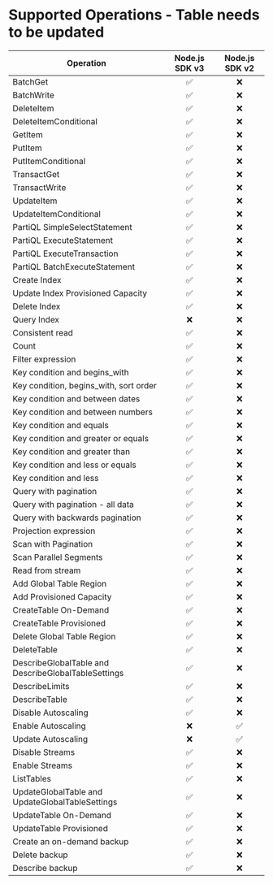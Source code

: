 # Supported Operations - Table needs to be updated

| Operation                                           | Node.js SDK v3 | Node.js SDK v2 |
| --------------------------------------------------- | :------------: | :------------: |
| BatchGet                                            |       ✅       |       ❌       |
| BatchWrite                                          |       ✅       |       ❌       |
| DeleteItem                                          |       ✅       |       ❌       |
| DeleteItemConditional                               |       ✅       |       ❌       |
| GetItem                                             |       ✅       |       ❌       |
| PutItem                                             |       ✅       |       ❌       |
| PutItemConditional                                  |       ✅       |       ❌       |
| TransactGet                                         |       ✅       |       ❌       |
| TransactWrite                                       |       ✅       |       ❌       |
| UpdateItem                                          |       ✅       |       ❌       |
| UpdateItemConditional                               |       ✅       |       ❌       |
| PartiQL SimpleSelectStatement                       |       ✅       |       ❌       |
| PartiQL ExecuteStatement                            |       ✅       |       ❌       |
| PartiQL ExecuteTransaction                          |       ✅       |       ❌       |
| PartiQL BatchExecuteStatement                       |       ✅       |       ❌       |
| Create Index                                        |       ✅       |       ❌       |
| Update Index Provisioned Capacity                   |       ✅       |       ❌       |
| Delete Index                                        |       ✅       |       ❌       |
| Query Index                                         |       ❌       |       ❌       |
| Consistent read                                     |       ✅       |       ❌       |
| Count                                               |       ✅       |       ❌       |
| Filter expression                                   |       ✅       |       ❌       |
| Key condition and begins_with                       |       ✅       |       ❌       |
| Key condition, begins_with, sort order              |       ✅       |       ❌       |
| Key condition and between dates                     |       ✅       |       ❌       |
| Key condition and between numbers                   |       ✅       |       ❌       |
| Key condition and equals                            |       ✅       |       ❌       |
| Key condition and greater or equals                 |       ✅       |       ❌       |
| Key condition and greater than                      |       ✅       |       ❌       |
| Key condition and less or equals                    |       ✅       |       ❌       |
| Key condition and less                              |       ✅       |       ❌       |
| Query with pagination                               |       ✅       |       ❌       |
| Query with pagination - all data                    |       ✅       |       ❌       |
| Query with backwards pagination                     |       ✅       |       ❌       |
| Projection expression                               |       ✅       |       ❌       |
| Scan with Pagination                                |       ✅       |       ❌       |
| Scan Parallel Segments                              |       ✅       |       ❌       |
| Read from stream                                    |       ✅       |       ❌       |
| Add Global Table Region                             |       ✅       |       ❌       |
| Add Provisioned Capacity                            |       ✅       |       ❌       |
| CreateTable On-Demand                               |       ✅       |       ❌       |
| CreateTable Provisioned                             |       ✅       |       ❌       |
| Delete Global Table Region                          |       ✅       |       ❌       |
| DeleteTable                                         |       ✅       |       ❌       |
| DescribeGlobalTable and DescribeGlobalTableSettings |       ✅       |       ❌       |
| DescribeLimits                                      |       ✅       |       ❌       |
| DescribeTable                                       |       ✅       |       ❌       |
| Disable Autoscaling                                 |       ✅       |       ❌       |
| Enable Autoscaling                                  |       ❌       |       ✅       |
| Update Autoscaling                                  |       ❌       |       ✅       |
| Disable Streams                                     |       ✅       |       ❌       |
| Enable Streams                                      |       ✅       |       ❌       |
| ListTables                                          |       ✅       |       ❌       |
| UpdateGlobalTable and UpdateGlobalTableSettings     |       ✅       |       ❌       |
| UpdateTable On-Demand                               |       ✅       |       ❌       |
| UpdateTable Provisioned                             |       ✅       |       ❌       |
| Create an on-demand backup                          |       ✅       |       ❌       |
| Delete backup                                       |       ✅       |       ❌       |
| Describe backup                                     |       ✅       |       ❌       |
